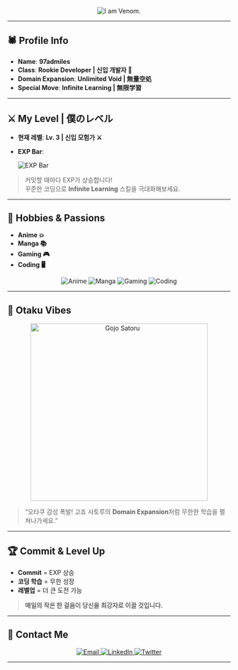 <!-- ============================================================================= -->
<!--                           97admiles Profile README                           -->
<!-- ============================================================================= -->

<!-- 헤더 (Venom 스타일) -->
<p align="center">
  <!-- 출처: https://github.com/kyechan99/capsule-render -->
  <img src="https://capsule-render.vercel.app/api?type=shark&color=gradient&height=300&section=header&text=I%20am%20Venom.&fontSize=50&fontAlign=70&fontAlignY=40&desc=Domain%20Expansion:%20Unlimited%20Void%F0%9F%92%80&descAlign=70&descAlignY=60" alt="I am Venom." />
</p>

---

## 🕷️ Profile Info

- **Name**: **97admiles**
- **Class**: **Rookie Developer | 신입 개발자 🌱**
- **Domain Expansion**: **Unlimited Void | 無量空処**
- **Special Move**: **Infinite Learning | 無限学習**

---

## ⚔️ My Level | 僕のレベル

- **현재 레벨**: **Lv. 3 | 신입 모험가 ⚔️**
- **EXP Bar**:

  <!-- 출처: https://progress-bar.dev/ -->
  ![EXP Bar](https://progress-bar.dev/30?title=EXP&width=300&color=6a1b9a)

> 커밋할 때마다 EXP가 상승합니다!  
> 꾸준한 코딩으로 **Infinite Learning** 스킬을 극대화해보세요.

---

## 🌟 Hobbies & Passions

- **Anime 💥**
- **Manga 📚**
- **Gaming 🎮**
- **Coding 🖥️**

<p align="center">
  <img src="https://img.shields.io/badge/Anime-%F0%9F%92%A5-blueviolet?style=for-the-badge" alt="Anime" />
  <img src="https://img.shields.io/badge/Manga-%F0%9F%93%9A-informational?style=for-the-badge" alt="Manga" />
  <img src="https://img.shields.io/badge/Gaming-%F0%9F%8E%AE-yellow?style=for-the-badge" alt="Gaming" />
  <img src="https://img.shields.io/badge/Coding-%F0%9F%96%A5-lightgrey?style=for-the-badge" alt="Coding" />
</p>

---

## 💫 Otaku Vibes

<p align="center">
  <!-- 고죠 사토루가 나오는 GIF (Giphy 등에서 발췌) -->
  <img src="https://media.giphy.com/media/LmNwrBhejkK9EFP504/giphy.gif" alt="Gojo Satoru" width="400" />
</p>

> “오타쿠 감성 폭발! 고죠 사토루의 **Domain Expansion**처럼 무한한 학습을 펼쳐나가세요.”

---

## 🏆 Commit & Level Up

- **Commit** = EXP 상승
- **코딩 학습** = 무한 성장
- **레벨업** = 더 큰 도전 가능

> **매일의 작은 한 걸음이 당신을 최강자로 이끌 것입니다.**

---

## 🤝 Contact Me

<p align="center">
  <a href="mailto:your.email@example.com">
    <img src="https://img.shields.io/badge/Email-%F0%9F%93%A7-red?style=for-the-badge" alt="Email" />
  </a>
  <a href="https://linkedin.com/in/yourprofile">
    <img src="https://img.shields.io/badge/LinkedIn-0A66C2?style=for-the-badge" alt="LinkedIn" />
  </a>
  <a href="https://twitter.com/yourprofile">
    <img src="https://img.shields.io/badge/Twitter-1DA1F2?style=for-the-badge" alt="Twitter" />
  </a>
</p>

---
